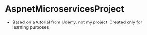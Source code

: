 # AspnetMicroservicesProject

- Based on a tutorial from Udemy, not my project. Created only for learning purposes
